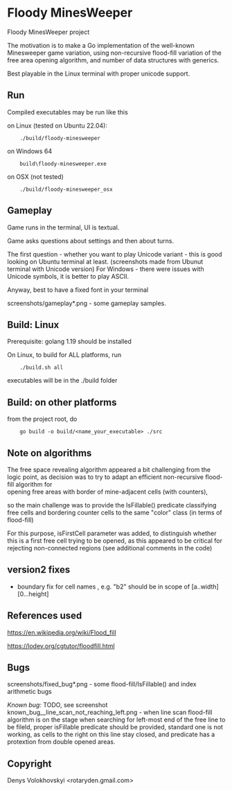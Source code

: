 # Floody MinesWeeper
Floody MinesWeeper project

The motivation is to make a Go implementation of the well-known Minesweeper game variation,
using non-recursive flood-fill variation of the free area opening algorithm,
and number of data structures with generics.

Best playable in the Linux terminal with proper unicode support.

## Run 
Compiled executables may be run like this

on Linux (tested on Ubuntu 22.04):
```
    ./build/floody-minesweeper
```

on Windows 64
```
    build\floody-minesweeper.exe
```

on OSX (not tested)
```
    ./build/floody-minesweeper_osx
```

## Gameplay

Game runs in the terminal, UI is textual.

Game asks questions about settings and then about turns.

The first question - whether you want to play Unicode variant -
this is good looking on Ubuntu terminal at least.
(screenshots made from Ubunut terminal with Unicode version)
For Windows - there were issues with Unicode symbols, it is better to play ASCII.

Anyway, best to have a fixed font in your terminal

screenshots/gameplay*.png - some gameplay samples.

## Build: Linux
Prerequisite: golang 1.19 should be installed

On Linux, to build for ALL platforms, run

```
    ./build.sh all
```

executables will be in the ./build folder

## Build: on other platforms
from the project root, do
```
    go build -o build/<name_your_executable> ./src
```

## Note on algorithms

The free space revealing algorithm appeared a bit challenging from the logic point,
as decision was to try to adapt an efficient non-recursive flood-fill algorithm for  
opening free areas with border of mine-adjacent cells (with counters),

so the main challenge was to provide the IsFillable() predicate classifying
free cells and bordering counter cells to the same "color" class (in terms of flood-fill)

For this purpose, isFirstCell parameter was added, to distinguish whether this is a first free cell
trying to be opened, as this appeared to be critical for rejecting non-connected regions
(see additional comments in the code) 

## version2 fixes
- boundary fix for cell names , e.g. "b2" should be in scope of [a..width] [0...height]

## References used
https://en.wikipedia.org/wiki/Flood_fill

https://lodev.org/cgtutor/floodfill.html


## Bugs
screenshots/fixed_bug*.png - some flood-fill/IsFillable() and index arithmetic bugs 

*Known bug:* TODO, see screenshot known_bug__line_scan_not_reaching_left.png - 
    when line scan flood-fill algorithm is on the stage when searching for left-most end of the free line to be fileld, 
    proper isFillable predicate should be provided, standard one is not working, as cells to the right on this line stay closed,
    and predicate has a protextion from double opened areas. 

## Copyright

Denys Volokhovskyi <rotaryden.gmail.com>